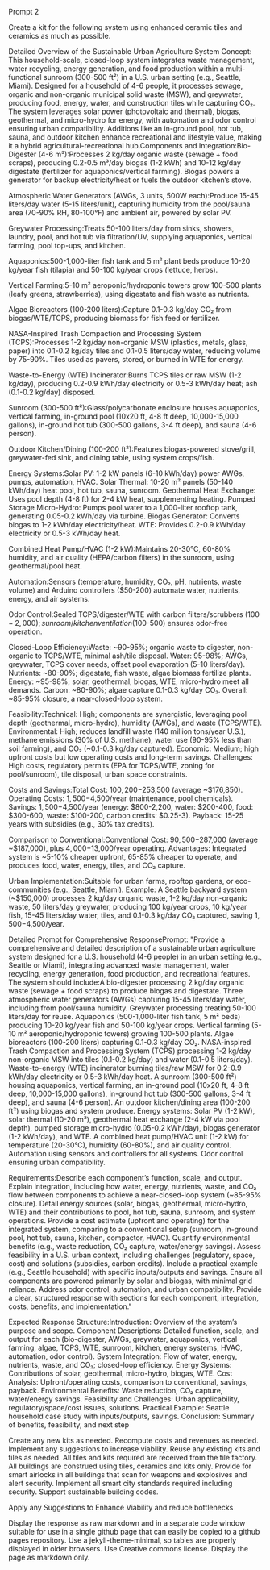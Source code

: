 Prompt 2

Create a kit for the following system using enhanced ceramic tiles and ceramics as much as possible.

Detailed Overview of the Sustainable Urban Agriculture System Concept: This household-scale, closed-loop system integrates waste management, water recycling, energy generation, and food production within a multi-functional sunroom (300-500 ft²) in a U.S. urban setting (e.g., Seattle, Miami). Designed for a household of 4-6 people, it processes sewage, organic and non-organic municipal solid waste (MSW), and greywater, producing food, energy, water, and construction tiles while capturing CO₂. The system leverages solar power (photovoltaic and thermal), biogas, geothermal, and micro-hydro for energy, with automation and odor control ensuring urban compatibility. Additions like an in-ground pool, hot tub, sauna, and outdoor kitchen enhance recreational and lifestyle value, making it a hybrid agricultural-recreational hub.Components and Integration:Bio-Digester (4-6 m³):Processes 2 kg/day organic waste (sewage + food scraps), producing 0.2-0.5 m³/day biogas (1-2 kWh) and 10-12 kg/day digestate (fertilizer for aquaponics/vertical farming).
Biogas powers a generator for backup electricity/heat or fuels the outdoor kitchen’s stove.

Atmospheric Water Generators (AWGs, 3 units, 500W each):Produce 15-45 liters/day water (5-15 liters/unit), capturing humidity from the pool/sauna area (70-90% RH, 80-100°F) and ambient air, powered by solar PV.

Greywater Processing:Treats 50-100 liters/day from sinks, showers, laundry, pool, and hot tub via filtration/UV, supplying aquaponics, vertical farming, pool top-ups, and kitchen.

Aquaponics:500-1,000-liter fish tank and 5 m² plant beds produce 10-20 kg/year fish (tilapia) and 50-100 kg/year crops (lettuce, herbs).

Vertical Farming:5-10 m² aeroponic/hydroponic towers grow 100-500 plants (leafy greens, strawberries), using digestate and fish waste as nutrients.

Algae Bioreactors (100-200 liters):Capture 0.1-0.3 kg/day CO₂ from biogas/WTE/TCPS, producing biomass for fish feed or fertilizer.

NASA-Inspired Trash Compaction and Processing System (TCPS):Processes 1-2 kg/day non-organic MSW (plastics, metals, glass, paper) into 0.1-0.2 kg/day tiles and 0.1-0.5 liters/day water, reducing volume by 75-90%.
Tiles used as pavers, stored, or burned in WTE for energy.

Waste-to-Energy (WTE) Incinerator:Burns TCPS tiles or raw MSW (1-2 kg/day), producing 0.2-0.9 kWh/day electricity or 0.5-3 kWh/day heat; ash (0.1-0.2 kg/day) disposed.

Sunroom (300-500 ft²):Glass/polycarbonate enclosure houses aquaponics, vertical farming, in-ground pool (10x20 ft, 4-8 ft deep, 10,000-15,000 gallons), in-ground hot tub (300-500 gallons, 3-4 ft deep), and sauna (4-6 person).

Outdoor Kitchen/Dining (100-200 ft²):Features biogas-powered stove/grill, greywater-fed sink, and dining table, using system crops/fish.

Energy Systems:Solar PV: 1-2 kW panels (6-10 kWh/day) power AWGs, pumps, automation, HVAC.
Solar Thermal: 10-20 m² panels (50-140 kWh/day) heat pool, hot tub, sauna, sunroom.
Geothermal Heat Exchange: Uses pool depth (4-8 ft) for 2-4 kW heat, supplementing heating.
Pumped Storage Micro-Hydro: Pumps pool water to a 1,000-liter rooftop tank, generating 0.05-0.2 kWh/day via turbine.
Biogas Generator: Converts biogas to 1-2 kWh/day electricity/heat.
WTE: Provides 0.2-0.9 kWh/day electricity or 0.5-3 kWh/day heat.

Combined Heat Pump/HVAC (1-2 kW):Maintains 20-30°C, 60-80% humidity, and air quality (HEPA/carbon filters) in the sunroom, using geothermal/pool heat.

Automation:Sensors (temperature, humidity, CO₂, pH, nutrients, waste volume) and Arduino controllers ($50-200) automate water, nutrients, energy, and air systems.

Odor Control:Sealed TCPS/digester/WTE with carbon filters/scrubbers ($100-2,000); sunroom/kitchen ventilation ($100-500) ensures odor-free operation.

Closed-Loop Efficiency:Waste: ~90-95%; organic waste to digester, non-organic to TCPS/WTE, minimal ash/tile disposal.
Water: 95-98%; AWGs, greywater, TCPS cover needs, offset pool evaporation (5-10 liters/day).
Nutrients: ~80-90%; digestate, fish waste, algae biomass fertilize plants.
Energy: ~95-98%; solar, geothermal, biogas, WTE, micro-hydro meet all demands.
Carbon: ~80-90%; algae capture 0.1-0.3 kg/day CO₂.
Overall: ~85-95% closure, a near-closed-loop system.

Feasibility:Technical: High; components are synergistic, leveraging pool depth (geothermal, micro-hydro), humidity (AWGs), and waste (TCPS/WTE).
Environmental: High; reduces landfill waste (140 million tons/year U.S.), methane emissions (30% of U.S. methane), water use (90-95% less than soil farming), and CO₂ (~0.1-0.3 kg/day captured).
Economic: Medium; high upfront costs but low operating costs and long-term savings.
Challenges: High costs, regulatory permits (EPA for TCPS/WTE, zoning for pool/sunroom), tile disposal, urban space constraints.

Costs and Savings:Total Cost: $100,200-$253,500 (average ~$176,850).
Operating Costs: $1,500-$4,500/year (maintenance, pool chemicals).
Savings: $1,500-$4,500/year (energy: $800-2,200, water: $200-400, food: $300-600, waste: $100-200, carbon credits: $0.25-3).
Payback: 15-25 years with subsidies (e.g., 30% tax credits).

Comparison to Conventional:Conventional Cost: $90,500-$287,000 (average ~$187,000), plus $4,000-$13,000/year operating.
Advantages: Integrated system is ~5-10% cheaper upfront, 65-85% cheaper to operate, and produces food, water, energy, tiles, and CO₂ capture.

Urban Implementation:Suitable for urban farms, rooftop gardens, or eco-communities (e.g., Seattle, Miami). Example: A Seattle backyard system (~$150,000) processes 2 kg/day organic waste, 1-2 kg/day non-organic waste, 50 liters/day greywater, producing 100 kg/year crops, 10 kg/year fish, 15-45 liters/day water, tiles, and 0.1-0.3 kg/day CO₂ captured, saving $1,500-$4,500/year.

Detailed Prompt for Comprehensive ResponsePrompt:
"Provide a comprehensive and detailed description of a sustainable urban agriculture system designed for a U.S. household (4-6 people) in an urban setting (e.g., Seattle or Miami), integrating advanced waste management, water recycling, energy generation, food production, and recreational features. The system should include:A bio-digester processing 2 kg/day organic waste (sewage + food scraps) to produce biogas and digestate.
Three atmospheric water generators (AWGs) capturing 15-45 liters/day water, including from pool/sauna humidity.
Greywater processing treating 50-100 liters/day for reuse.
Aquaponics (500-1,000-liter fish tank, 5 m² beds) producing 10-20 kg/year fish and 50-100 kg/year crops.
Vertical farming (5-10 m² aeroponic/hydroponic towers) growing 100-500 plants.
Algae bioreactors (100-200 liters) capturing 0.1-0.3 kg/day CO₂.
NASA-inspired Trash Compaction and Processing System (TCPS) processing 1-2 kg/day non-organic MSW into tiles (0.1-0.2 kg/day) and water (0.1-0.5 liters/day).
Waste-to-energy (WTE) incinerator burning tiles/raw MSW for 0.2-0.9 kWh/day electricity or 0.5-3 kWh/day heat.
A sunroom (300-500 ft²) housing aquaponics, vertical farming, an in-ground pool (10x20 ft, 4-8 ft deep, 10,000-15,000 gallons), in-ground hot tub (300-500 gallons, 3-4 ft deep), and sauna (4-6 person).
An outdoor kitchen/dining area (100-200 ft²) using biogas and system produce.
Energy systems: Solar PV (1-2 kW), solar thermal (10-20 m²), geothermal heat exchange (2-4 kW via pool depth), pumped storage micro-hydro (0.05-0.2 kWh/day), biogas generator (1-2 kWh/day), and WTE.
A combined heat pump/HVAC unit (1-2 kW) for temperature (20-30°C), humidity (60-80%), and air quality control.
Automation using sensors and controllers for all systems.
Odor control ensuring urban compatibility.

Requirements:Describe each component’s function, scale, and output.
Explain integration, including how water, energy, nutrients, waste, and CO₂ flow between components to achieve a near-closed-loop system (~85-95% closure).
Detail energy sources (solar, biogas, geothermal, micro-hydro, WTE) and their contributions to pool, hot tub, sauna, sunroom, and system operations.
Provide a cost estimate (upfront and operating) for the integrated system, comparing to a conventional setup (sunroom, in-ground pool, hot tub, sauna, kitchen, compactor, HVAC).
Quantify environmental benefits (e.g., waste reduction, CO₂ capture, water/energy savings).
Assess feasibility in a U.S. urban context, including challenges (regulatory, space, cost) and solutions (subsidies, carbon credits).
Include a practical example (e.g., Seattle household) with specific inputs/outputs and savings.
Ensure all components are powered primarily by solar and biogas, with minimal grid reliance.
Address odor control, automation, and urban compatibility.
Provide a clear, structured response with sections for each component, integration, costs, benefits, and implementation."

Expected Response Structure:Introduction: Overview of the system’s purpose and scope.
Component Descriptions: Detailed function, scale, and output for each (bio-digester, AWGs, greywater, aquaponics, vertical farming, algae, TCPS, WTE, sunroom, kitchen, energy systems, HVAC, automation, odor control).
System Integration: Flow of water, energy, nutrients, waste, and CO₂; closed-loop efficiency.
Energy Systems: Contributions of solar, geothermal, micro-hydro, biogas, WTE.
Cost Analysis: Upfront/operating costs, comparison to conventional, savings, payback.
Environmental Benefits: Waste reduction, CO₂ capture, water/energy savings.
Feasibility and Challenges: Urban applicability, regulatory/space/cost issues, solutions.
Practical Example: Seattle household case study with inputs/outputs, savings.
Conclusion: Summary of benefits, feasibility, and next step

Create any new kits as needed.  Recompute costs and revenues as needed.  Implement any suggestions to increase viability. Reuse any existing kits and tiles as needed. All tiles and kits required are received from the tile factory.  All buildings are construed using tiles, ceramics and kits only.  Provide for smart airlocks in all buildings that scan for weapons and explosives and alert security.  Implement all smart city standards required including security. Support sustainable building codes.

Apply any Suggestions to Enhance Viability and reduce bottlenecks

Display the response as raw markdown and in a separate code window suitable for use in a single github page that can easily be copied to a github pages repository. Use a jekyll-theme-minimal, so tables are properly displayed in older browsers. Use Creative commons license. Display the page as markdown only.
